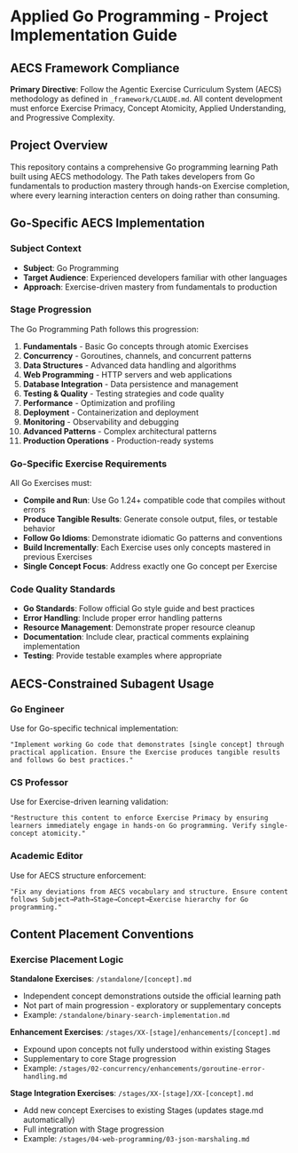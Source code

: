 # Applied Go Programming - Project Implementation Guide

## AECS Framework Compliance

**Primary Directive**: Follow the Agentic Exercise Curriculum System (AECS) methodology as defined in `_framework/CLAUDE.md`. All content development must enforce Exercise Primacy, Concept Atomicity, Applied Understanding, and Progressive Complexity.

## Project Overview

This repository contains a comprehensive Go programming learning Path built using AECS methodology. The Path takes developers from Go fundamentals to production mastery through hands-on Exercise completion, where every learning interaction centers on doing rather than consuming.

## Go-Specific AECS Implementation

### Subject Context
- **Subject**: Go Programming
- **Target Audience**: Experienced developers familiar with other languages
- **Approach**: Exercise-driven mastery from fundamentals to production

### Stage Progression

The Go Programming Path follows this progression:

1. **Fundamentals** - Basic Go concepts through atomic Exercises
2. **Concurrency** - Goroutines, channels, and concurrent patterns
3. **Data Structures** - Advanced data handling and algorithms  
4. **Web Programming** - HTTP servers and web applications
5. **Database Integration** - Data persistence and management
6. **Testing & Quality** - Testing strategies and code quality
7. **Performance** - Optimization and profiling
8. **Deployment** - Containerization and deployment
9. **Monitoring** - Observability and debugging
10. **Advanced Patterns** - Complex architectural patterns
11. **Production Operations** - Production-ready systems

### Go-Specific Exercise Requirements

All Go Exercises must:

- **Compile and Run**: Use Go 1.24+ compatible code that compiles without errors
- **Produce Tangible Results**: Generate console output, files, or testable behavior
- **Follow Go Idioms**: Demonstrate idiomatic Go patterns and conventions
- **Build Incrementally**: Each Exercise uses only concepts mastered in previous Exercises
- **Single Concept Focus**: Address exactly one Go concept per Exercise

### Code Quality Standards

- **Go Standards**: Follow official Go style guide and best practices
- **Error Handling**: Include proper error handling patterns
- **Resource Management**: Demonstrate proper resource cleanup
- **Documentation**: Include clear, practical comments explaining implementation
- **Testing**: Provide testable examples where appropriate

## AECS-Constrained Subagent Usage

### Go Engineer
Use for Go-specific technical implementation:
```
"Implement working Go code that demonstrates [single concept] through practical application. Ensure the Exercise produces tangible results and follows Go best practices."
```

### CS Professor  
Use for Exercise-driven learning validation:
```
"Restructure this content to enforce Exercise Primacy by ensuring learners immediately engage in hands-on Go programming. Verify single-concept atomicity."
```

### Academic Editor
Use for AECS structure enforcement:
```
"Fix any deviations from AECS vocabulary and structure. Ensure content follows Subject→Path→Stage→Concept→Exercise hierarchy for Go programming."
```

## Content Placement Conventions

### Exercise Placement Logic

**Standalone Exercises**: `/standalone/[concept].md`
- Independent concept demonstrations outside the official learning path
- Not part of main progression - exploratory or supplementary concepts
- Example: `/standalone/binary-search-implementation.md`

**Enhancement Exercises**: `/stages/XX-[stage]/enhancements/[concept].md`  
- Expound upon concepts not fully understood within existing Stages
- Supplementary to core Stage progression
- Example: `/stages/02-concurrency/enhancements/goroutine-error-handling.md`

**Stage Integration Exercises**: `/stages/XX-[stage]/XX-[concept].md`
- Add new concept Exercises to existing Stages (updates stage.md automatically)
- Full integration with Stage progression
- Example: `/stages/04-web-programming/03-json-marshaling.md`